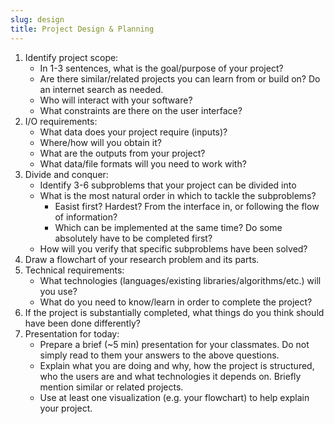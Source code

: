 ```yaml
---
slug: design
title: Project Design & Planning
---
```


1. Identify project scope:
    * In 1-3 sentences, what is the goal/purpose of your project?
    * Are there similar/related projects you can learn from or build on?  Do an internet search as needed.
    * Who will interact with your software?
    * What constraints are there on the user interface?
2. I/O requirements:
    * What data does your project require (inputs)?
    * Where/how will you obtain it?
    * What are the outputs from your project?
    * What data/file formats will you need to work with?
3. Divide and conquer:
    * Identify 3-6 subproblems that your project can be divided into
    * What is the most natural order in which to tackle the subproblems?
        * Easist first?  Hardest?  From the interface in, or following the flow of information?
        * Which can be implemented at the same time?  Do some absolutely have to be completed first?
    * How will you verify that specific subproblems have been solved?
4. Draw a flowchart of your research problem and its parts.
5. Technical requirements:
    * What technologies (languages/existing libraries/algorithms/etc.) will you use?
    * What do you need to know/learn in order to complete the project?
6. If the project is substantially completed, what things do you think should have been done differently?
7. Presentation for today:
    * Prepare a brief (~5 min) presentation for your classmates. Do not simply read to them your answers to the above questions.
    * Explain what you are doing and why, how the project is structured, who the users are and what technologies it depends on.  Briefly mention similar or related projects.
    * Use at least one visualization (e.g. your flowchart) to help explain your project.

<!--
1. Think about the following general questions
   * Why are you interested in this topic?  Why is this topic important?  
   * What question do you plan to answer?  Do you have a hypothesis yet?
   * What information/data do you need? How will you obtain it?
   * What subproblems do you anticipate (again consider part:whole, history, use)
   * How will you draw conclusions from that information? (What coding will you need to do?  What software will you use?)
   * What will your results be used for?
2. Outline/draw an overview of your research problem plan.
3. Conduct an initial review of literature and more precisely define your research problem.  Again, what subproblems do you foresee arising?
3. Identify Literature for Further Review
   * Summarize the results of previous research to form a foundation on which to build your own research
   * Collect ideas on how to gather data
   * Investigate methods of data analysis

*Students who have completed some research already should be honest about how they would do their project differently with aftersight.  He is expected to create a new proposal based on his research and open to feedback and constructive criticism.*

*No coding.* Initial work should be handwritten, then typed up (plaintext) as (at most) a draft outline for some sort of publication.  Students will present their research proposals at the end of the day.
-->

<!--nothing to add @percevalm-->
